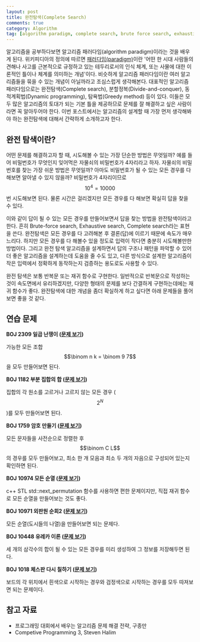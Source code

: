 ```yaml
---
layout: post
title: 완전탐색(Complete Search)
comments: true
category: Algorithm
tag: [algorithm paradigm, complete search, brute force search, exhaustive search]
---
```

알고리즘을 공부하다보면 알고리즘 패러다임(algorithm paradigm)이라는 것을 배우게 된다. 위키피디아의 정의에 따르면 [패러다임(paradigm)](https://en.wikipedia.org/wiki/Paradigm)이란 '어떤 한 시대 사람들의 견해나 사고를 근본적으로 규정하고 있는 테두리로서의 인식 체계, 또는 사물에 대한 이론적인 틀이나 체계를 의미하는 개념'이다. 비슷하게 알고리즘 패러다임이란 여러 알고리즘들을 묶을 수 있는 개념이 아닐까라고 조심스럽게 생각해본다. 대표적인 알고리즘 패러다임으로는 완전탐색(Complete search), 분할정복(Divide-and-conquer), 동적계획법(Dynamic programming), 탐욕법(Greedy method) 등이 있다. 이들은 모두 많은 알고리즘의 토대가 되는 기본 틀을 제공하므로 문제를 잘 해결하고 싶은 사람이라면 꼭 알아두어야 한다. 이번 포스트에서는 알고리즘의 설계할 때 가장 먼저 생각해봐야 하는 완전탐색에 대해서 간략하게 소개하고자 한다.

## 완전 탐색이란?

어떤 문제를 해결하고자 할 때, 시도해볼 수 있는 가장 단순한 방법은 무엇일까?  예를 들어 비밀번호가 무엇인지 잊어먹은 자물쇠의 비밀번호가 4자리라고 하자. 자물쇠의 비밀번호를 찾는 가장 쉬운 방법은 무엇일까? 아마도 비밀번호가 될 수 있는 모든 경우를 다 해보면 알아낼 수 있지 않을까? 비밀번호가 4자리이므로 $$10^4=10000$$번 시도해보면 된다. 물론 시간은 걸리겠지만 모든 경우를 다 해보면 확실히 답을 찾을 수 있다.

이와 같이 답이 될 수 있는 모든 경우를 만들어보면서 답을 찾는 방법을 완전탐색이라고 한다. 흔히 Brute-force search, Exhaustive search, Complete search라는 표현을 쓴다. 완전탐색은 모든 경우를 다 고려해본 후 결론(답)에 이르기 때문에 속도가 매우 느리다. 하지만 모든 경우를 다 해볼수 있을 정도로 입력이 작다면 충분히 시도해볼만한 방법이다. 그리고 완전 탐색 알고리즘을 설계하면서 답의 구조나 패턴을 파악할 수 있어 더 좋은 알고리즘을 설계하는데 도움을 줄 수도 있고, 다른 방식으로 설계한 알고리즘이 작은 입력에서 정확하게 동작하는지 검증하는 용도로도 사용할 수 있다.

완전 탐색은 보통 반복문 또는 재귀 함수로 구현한다. 일반적으로 반복문으로 작성하는 것이 속도면에서 유리하겠지만, 다양한 형태의 문제를 보다 간결하게 구현하는데에는 재귀 함수가 좋다. 완전탐색에 대한 개념을 좀더 확실하게 하고 싶다면 아래 문제들을 풀어보면 좋을 것 같다.

## 연습 문제

**BOJ 2309 일곱 난쟁이 ([문제 보기](https://www.acmicpc.net/problem/2309))**

가능한 모든 조합 $$\binom n k = \binom 9 7$$을 모두 만들어보면 된다.

**BOJ 1182 부분 집합의 합 ([문제 보기](https://www.acmicpc.net/problem/1182))**

집합의 각 원소를 고르거나 고르지 않는 모든 경우 ( $$2^N$$)를 모두 만들어보면 된다.

**BOJ 1759 암호 만들기 ([문제 보기](https://www.acmicpc.net/problem/1759))**

모든 문자들을 사전순으로 정렬한 후  $$\binom C L$$의 경우를 모두 만들어보고, 최소 한 개 모음과 최소 두 개의 자음으로 구성되어 있는지 확인하면 된다.

**BOJ 10974 모든 순열 ([문제 보기](https://www.acmicpc.net/problem/10974))**

c++ STL std::next_permutation 함수를 사용하면 편한 문제이지만, 직접 재귀 함수로 모든 순열을 만들어보는 것도 좋다.

**BOJ 10971 외판원 순회2 ([문제 보기](https://www.acmicpc.net/problem/10971))**

모든 순열(도시들의 나열)을 만들어보면 되는 문제다.

**BOJ 10448 유레카 이론 ([문제 보기](https://www.acmicpc.net/problem/10448))**

세 개의 삼각수의 합이 될 수 있는 모든 경우를 미리 생성하여 그 정보를 저장해두면 된다. 

**BOJ 1018 체스판 다시 칠하기 ([문제 보기](https://www.acmicpc.net/problem/1018))**

보드의 각 위치에서 흰색으로 시작하는 경우와 검정색으로 시작하는 경우를 모두 따져보면 되는 문제이다.

## 참고 자료

- 프로그래밍 대회에서 배우는 알고리즘 문제 해결 전략, 구종만
- Competive Programming 3, Steven Halim